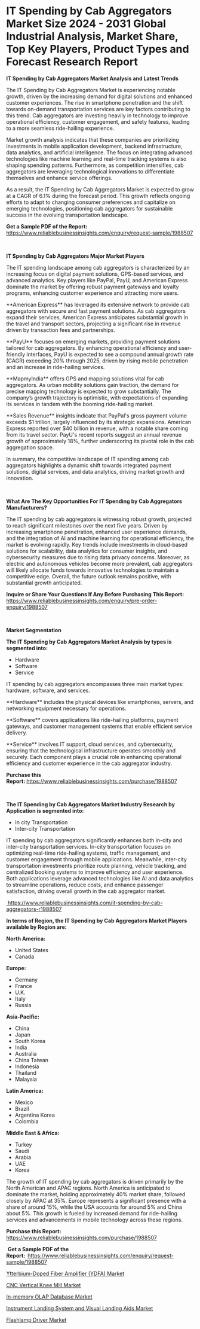 <p><h1>IT Spending by Cab Aggregators Market Size 2024 - 2031 Global Industrial Analysis, Market Share, Top Key Players, Product Types and Forecast Research Report</h1></p><p><strong>IT Spending by Cab Aggregators Market Analysis and Latest Trends</strong></p>
<p><p>The IT Spending by Cab Aggregators Market is experiencing notable growth, driven by the increasing demand for digital solutions and enhanced customer experiences. The rise in smartphone penetration and the shift towards on-demand transportation services are key factors contributing to this trend. Cab aggregators are investing heavily in technology to improve operational efficiency, customer engagement, and safety features, leading to a more seamless ride-hailing experience.</p><p>Market growth analysis indicates that these companies are prioritizing investments in mobile application development, backend infrastructure, data analytics, and artificial intelligence. The focus on integrating advanced technologies like machine learning and real-time tracking systems is also shaping spending patterns. Furthermore, as competition intensifies, cab aggregators are leveraging technological innovations to differentiate themselves and enhance service offerings.</p><p>As a result, the IT Spending by Cab Aggregators Market is expected to grow at a CAGR of 6.1% during the forecast period. This growth reflects ongoing efforts to adapt to changing consumer preferences and capitalize on emerging technologies, positioning cab aggregators for sustainable success in the evolving transportation landscape.</p></p>
<p><strong>Get a Sample PDF of the Report:&nbsp;</strong> <a href="https://www.reliablebusinessinsights.com/enquiry/request-sample/1988507?utm_campaign=48&utm_medium=2&utm_source=Github&utm_content=ia&utm_term=25102024&utm_id=it-spending-by-cab-aggregators">https://www.reliablebusinessinsights.com/enquiry/request-sample/1988507</a></p>
<p>&nbsp;</p>
<p><strong>IT Spending by Cab Aggregators Major Market Players</strong></p>
<p><p>The IT spending landscape among cab aggregators is characterized by an increasing focus on digital payment solutions, GPS-based services, and advanced analytics. Key players like PayPal, PayU, and American Express dominate the market by offering robust payment gateways and loyalty programs, enhancing customer experience and attracting more users.</p><p>**American Express** has leveraged its extensive network to provide cab aggregators with secure and fast payment solutions. As cab aggregators expand their services, American Express anticipates substantial growth in the travel and transport sectors, projecting a significant rise in revenue driven by transaction fees and partnerships.</p><p>**PayU** focuses on emerging markets, providing payment solutions tailored for cab aggregators. By enhancing operational efficiency and user-friendly interfaces, PayU is expected to see a compound annual growth rate (CAGR) exceeding 20% through 2025, driven by rising mobile penetration and an increase in ride-hailing services.</p><p>**MapmyIndia** offers GPS and mapping solutions vital for cab aggregators. As urban mobility solutions gain traction, the demand for precise mapping technology is expected to grow substantially. The company’s growth trajectory is optimistic, with expectations of expanding its services in tandem with the booming ride-hailing market.</p><p>**Sales Revenue** insights indicate that PayPal's gross payment volume exceeds $1 trillion, largely influenced by its strategic expansions. American Express reported over $40 billion in revenue, with a notable share coming from its travel sector. PayU's recent reports suggest an annual revenue growth of approximately 18%, further underscoring its pivotal role in the cab aggregation space.</p><p>In summary, the competitive landscape of IT spending among cab aggregators highlights a dynamic shift towards integrated payment solutions, digital services, and data analytics, driving market growth and innovation.</p></p>
<p>&nbsp;</p>
<p><strong>What Are The Key Opportunities For IT Spending by Cab Aggregators Manufacturers?</strong></p>
<p><p>The IT spending by cab aggregators is witnessing robust growth, projected to reach significant milestones over the next five years. Driven by increasing smartphone penetration, enhanced user experience demands, and the integration of AI and machine learning for operational efficiency, the market is evolving rapidly. Key trends include investments in cloud-based solutions for scalability, data analytics for consumer insights, and cybersecurity measures due to rising data privacy concerns. Moreover, as electric and autonomous vehicles become more prevalent, cab aggregators will likely allocate funds towards innovative technologies to maintain a competitive edge. Overall, the future outlook remains positive, with substantial growth anticipated.</p></p>
<p><strong>Inquire or Share Your Questions If Any Before Purchasing This Report:</strong> <a href="https://www.reliablebusinessinsights.com/enquiry/pre-order-enquiry/1988507?utm_campaign=48&utm_medium=2&utm_source=Github&utm_content=ia&utm_term=25102024&utm_id=it-spending-by-cab-aggregators">https://www.reliablebusinessinsights.com/enquiry/pre-order-enquiry/1988507</a></p>
<p>&nbsp;</p>
<p><strong>Market Segmentation</strong></p>
<p><strong>The IT Spending by Cab Aggregators Market Analysis by types is segmented into:</strong></p>
<p><ul><li>Hardware</li><li>Software</li><li>Service</li></ul></p>
<p><p>IT spending by cab aggregators encompasses three main market types: hardware, software, and services. </p><p>**Hardware** includes the physical devices like smartphones, servers, and networking equipment necessary for operations. </p><p>**Software** covers applications like ride-hailing platforms, payment gateways, and customer management systems that enable efficient service delivery. </p><p>**Service** involves IT support, cloud services, and cybersecurity, ensuring that the technological infrastructure operates smoothly and securely. Each component plays a crucial role in enhancing operational efficiency and customer experience in the cab aggregator industry.</p></p>
<p><strong>Purchase this Report:&nbsp;</strong><a href="https://www.reliablebusinessinsights.com/purchase/1988507?utm_campaign=48&utm_medium=2&utm_source=Github&utm_content=ia&utm_term=25102024&utm_id=it-spending-by-cab-aggregators">https://www.reliablebusinessinsights.com/purchase/1988507</a></p>
<p>&nbsp;</p>
<p><strong>The IT Spending by Cab Aggregators Market Industry Research by Application is segmented into:</strong></p>
<p><ul><li>In city Transportation</li><li>Inter-city Transportation</li></ul></p>
<p><p>IT spending by cab aggregators significantly enhances both in-city and inter-city transportation services. In-city transportation focuses on optimizing real-time ride-hailing systems, traffic management, and customer engagement through mobile applications. Meanwhile, inter-city transportation investments prioritize route planning, vehicle tracking, and centralized booking systems to improve efficiency and user experience. Both applications leverage advanced technologies like AI and data analytics to streamline operations, reduce costs, and enhance passenger satisfaction, driving overall growth in the cab aggregator market.</p></p>
<p><a href="https://www.reliablebusinessinsights.com/it-spending-by-cab-aggregators-r1988507?utm_campaign=48&utm_medium=2&utm_source=Github&utm_content=ia&utm_term=25102024&utm_id=it-spending-by-cab-aggregators">&nbsp;https://www.reliablebusinessinsights.com/it-spending-by-cab-aggregators-r1988507</a></p>
<p><strong>In terms of Region, the IT Spending by Cab Aggregators Market Players available by Region are:</strong></p>
<p>
    <p> <strong> North America: </strong>
        <ul>
            <li>United States</li>
            <li>Canada</li>
        </ul>
        </p> 
    <p> <strong> Europe: </strong>
        <ul>
            <li>Germany</li>
            <li>France</li>
            <li>U.K.</li>
            <li>Italy</li>
            <li>Russia</li>
        </ul>
        </p> 
    <p> <strong> Asia-Pacific: </strong>
        <ul>
            <li>China</li>
            <li>Japan</li>
            <li>South Korea</li>
            <li>India</li>
            <li>Australia</li>
            <li>China Taiwan</li>
            <li>Indonesia</li>
            <li>Thailand</li>
            <li>Malaysia</li>
        </ul>
        </p> 
    <p> <strong> Latin America: </strong>
        <ul>
            <li>Mexico</li>
            <li>Brazil</li>
            <li>Argentina Korea</li>
            <li>Colombia</li>
        </ul>
        </p> 
    <p> <strong> Middle East & Africa: </strong>
        <ul>
            <li>Turkey</li>
            <li>Saudi</li>
            <li>Arabia</li>
            <li>UAE</li>
            <li>Korea</li>
        </ul>
    </p>
    </p>
<p><p>The growth of IT spending by cab aggregators is driven primarily by the North American and APAC regions. North America is anticipated to dominate the market, holding approximately 40% market share, followed closely by APAC at 35%. Europe represents a significant presence with a share of around 15%, while the USA accounts for around 5% and China about 5%. This growth is fueled by increased demand for ride-hailing services and advancements in mobile technology across these regions.</p></p>
<p><strong>Purchase this Report: </strong><a href="https://www.reliablebusinessinsights.com/purchase/1988507?utm_campaign=48&utm_medium=2&utm_source=Github&utm_content=ia&utm_term=25102024&utm_id=it-spending-by-cab-aggregators">https://www.reliablebusinessinsights.com/purchase/1988507</a></p>
<p>&nbsp;<strong>Get a Sample PDF of the Report:&nbsp;&nbsp;</strong><a href="https://www.reliablebusinessinsights.com/enquiry/request-sample/1988507?utm_campaign=48&utm_medium=2&utm_source=Github&utm_content=ia&utm_term=25102024&utm_id=it-spending-by-cab-aggregators">https://www.reliablebusinessinsights.com/enquiry/request-sample/1988507</a></p>
<p><strong></strong></p>
<p><p><a href="https://www.linkedin.com/pulse/decoding-ytterbium-doped-fiber-amplifier-ydfa-market-signals-m2w1c?utm_campaign=48&utm_medium=2&utm_source=Github&utm_content=ia&utm_term=25102024&utm_id=it-spending-by-cab-aggregators">Ytterbium-Doped Fiber Amplifier (YDFA) Market</a></p><p><a href="https://issuu.com/reportprime-2/docs/cnc-vertical-knee-mill-market-size-_4b7f2cfc7bb068?utm_campaign=48&utm_medium=2&utm_source=Github&utm_content=ia&utm_term=25102024&utm_id=it-spending-by-cab-aggregators">CNC Vertical Knee Mill Market</a></p><p><a href="https://github.com/WayneHopkins413/Market-Research-Report-List-1/blob/main/in-memory-olap-database-market.md?utm_campaign=48&utm_medium=2&utm_source=Github&utm_content=ia&utm_term=25102024&utm_id=it-spending-by-cab-aggregators">In-memory OLAP Database Market</a></p><p><a href="https://github.com/Armeladukagjini693/Market-Research-Report-List-1/blob/main/instrument-landing-system-and-visual-landing-aids-market.md?utm_campaign=48&utm_medium=2&utm_source=Github&utm_content=ia&utm_term=25102024&utm_id=it-spending-by-cab-aggregators">Instrument Landing System and Visual Landing Aids Market</a></p><p><a href="https://www.linkedin.com/pulse/opportunities-challenges-flashlamp-driver-market-strategic-yw9ic?utm_campaign=48&utm_medium=2&utm_source=Github&utm_content=ia&utm_term=25102024&utm_id=it-spending-by-cab-aggregators">Flashlamp Driver Market</a></p></p>